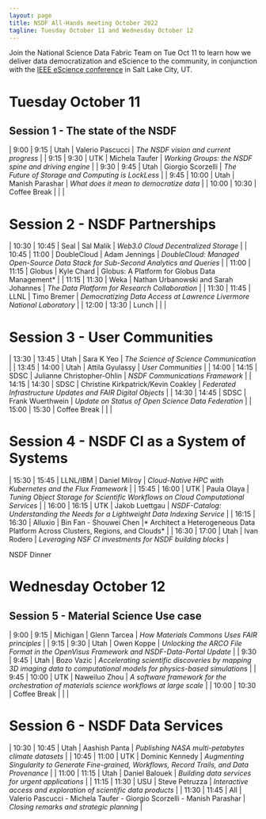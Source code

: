 ```yaml
---
layout: page
title: NSDF All-Hands meeting October 2022
tagline: Tuesday October 11 and Wednesday October 12
---
```


Join the National Science Data Fabric Team on Tue Oct 11 to learn how we deliver data democratization and eScience to the community, 
in conjunction with the <a href="https://www.escience-conference.org/2022/">IEEE eScience conference</a> in Salt Lake City, UT.

# Tuesday October  11

##  Session 1 - The state of the NSDF 

| 9:00   | 9:15  | Utah         | Valerio Pascucci  | *The NSDF vision and current progress*              |
| 9:15   | 9:30  | UTK          | Michela Taufer    | *Working Groups: the NSDF spine and driving engine* |
| 9:30   | 9:45  | Utah         | Giorgio Scorzelli | *The Future of Storage and Computing is LockLess*   |
| 9:45   | 10:00 | Utah         | Manish Parashar   | *What does it mean to democratize data*             |
| 10:00  | 10:30 | Coffee Break |                   |                                                   |

# Session 2 - NSDF Partnerships

| 10:30  | 10:45 | Seal         | Sal Malik         | *Web3.0 Cloud Decentralized Storage*                                               |
| 10:45  | 11:00 | DoubleCloud  | Adam Jennings     | *DoubleCloud: Managed Open-Source Data Stack for Sub-Second Analytics and Queries* |
| 11:00  | 11:15 | Globus       | Kyle Chard        | Globus: A Platform for Globus Data Management*                                    |
| 11:15  | 11:30 | Weka         | Nathan Urbanowski and Sarah Johannes | *The Data Platform for Research Collaboration* |
| 11:30  | 11:45 | LLNL         | Timo Bremer       | *Democratizing Data Access at Lawrence Livermore National Laboratory*              |
| 12:00  | 13:30 | Lunch        |                   |                                                                                  |

# Session 3 - User Communities 

| 13:30  | 13:45 | Utah         | Sara K Yeo        | *The Science of Science Communication*         |
| 13:45  | 14:00 | Utah         | Attila Gyulassy   | *User Communities*           |
| 14:00  | 14:15 | SDSC         | Julianne Christopher-Ohlin          | *NSDF Communications Framework*                |
| 14:15  | 14:30 | SDSC         | Christine Kirkpatrick/Kevin Coakley | *Federated Infrastructure Updates and FAIR Digital Objects*      |
| 14:30  | 14:45 | SDSC         | Frank Wuerthwein  | *Update on Status of Open Science Data Federation*               |
| 15:00  | 15:30 | Coffee Break | |          |

# Session 4 - NSDF CI as a System of Systems

| 15:30  | 15:45 | LLNL/IBM     | Daniel Milroy     | *Cloud-Native HPC with Kubernetes and the Flux Framework*        |
| 15:45  | 16:00 | UTK          | Paula Olaya       | *Tuning Object Storage for Scientific Workflows on Cloud Computational Services*   |
| 16:00  | 16:15 | UTK          | Jakob Luettgau    | *NSDF-Catalog: Understanding the Needs for a Lightweight Data Indexing Service*    |
| 16:15  | 16:30 | Alluxio      | Bin Fan - Shouwei Chen              |* Architect a Heterogeneous Data Platform Across Clusters, Regions, and Clouds*     |
| 16:30  | 17:00 | Utah         | Ivan Rodero       | *Leveraging NSF CI investments for NSDF building blocks*         |

NSDF Dinner

# Wednesday October 12

## Session 5 - Material Science Use case

| 9:00   | 9:15  | Michigan     | Glenn Tarcea      | *How Materials Commons Uses FAIR principles*   |
| 9:15   | 9:30  | Utah         | Owen Koppe        | *Unlocking the ARCO File Format in the OpenVisus Framework and NSDF-Data-Portal Update*              |
| 9:30   | 9:45  | Utah         | Bozo Vazic        | *Accelerating scientific discoveries by mapping 3D imaging data to computational models for physics-based simulations* |
| 9:45   | 10:00 | UTK          | Naweiluo Zhou     | *A software framework for the orchestration of materials science workflows at large scale*           |
| 10:00  | 10:30 | Coffee Break | |          |

# Session 6 - NSDF Data Services

| 10:30  | 10:45 | Utah         | Aashish Panta     | *Publishing NASA multi-petabytes climate datasets*               |
| 10:45  | 11:00 | UTK          | Dominic Kennedy   | *Augmenting Singularity to Generate Fine-grained, Workflows, Record Trails, and Data Provenance*     |
| 11:00  | 11:15 | Utah         | Daniel Balouek    | *Building data services for urgent applications*                 |
| 11:15  | 11:30 | USU          | Steve Petruzza    | *Interactive access and exploration of scientific data products* |
| 11:30  | 11:45 | All          | Valerio Pascucci - Michela Taufer - Giorgio Scorzelli - Manish Parashar | *Closing remarks and strategic planning*       |



<br><br>